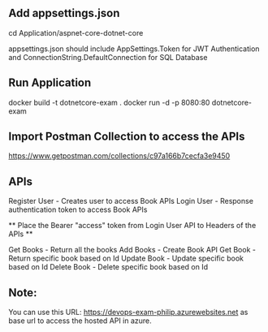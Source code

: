 ## Add appsettings.json
cd Application/aspnet-core-dotnet-core

appsettings.json should include AppSettings.Token for JWT Authentication and ConnectionString.DefaultConnection for SQL Database

## Run Application
docker build -t dotnetcore-exam .
docker run -d -p 8080:80 dotnetcore-exam

## Import Postman Collection to access the APIs
https://www.getpostman.com/collections/c97a166b7cecfa3e9450

## APIs
Register User - Creates user to access Book APIs
Login User - Response authentication token to access Book APIs

** Place the Bearer "access" token from Login User API to Headers of the APIs **

Get Books - Return all the books
Add Books - Create Book API
Get Book  - Return specific book based on Id
Update Book - Update specific book based on Id
Delete Book - Delete specific book based on Id

## Note:
You can use this URL: https://devops-exam-philip.azurewebsites.net as base url to access the hosted API in azure.